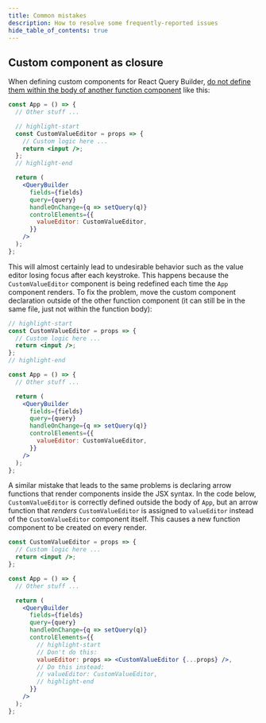 ```yaml
---
title: Common mistakes
description: How to resolve some frequently-reported issues
hide_table_of_contents: true
---
```


## Custom component as closure

When defining custom components for React Query Builder, [do not define them within the body of another function component](https://react.dev/learn/your-first-component#nesting-and-organizing-components) like this:

```jsx title="App.jsx"
const App = () => {
  // Other stuff ...

  // highlight-start
  const CustomValueEditor = props => {
    // Custom logic here ...
    return <input />;
  };
  // highlight-end

  return (
    <QueryBuilder
      fields={fields}
      query={query}
      handleOnChange={q => setQuery(q)}
      controlElements={{
        valueEditor: CustomValueEditor,
      }}
    />
  );
};
```

This will almost certainly lead to undesirable behavior such as the value editor losing focus after each keystroke. This happens because the `CustomValueEditor` component is being redefined each time the `App` component renders. To fix the problem, move the custom component declaration outside of the other function component (it can still be in the same file, just not within the function body):

```jsx title="App.jsx"
// highlight-start
const CustomValueEditor = props => {
  // Custom logic here ...
  return <input />;
};
// highlight-end

const App = () => {
  // Other stuff ...

  return (
    <QueryBuilder
      fields={fields}
      query={query}
      handleOnChange={q => setQuery(q)}
      controlElements={{
        valueEditor: CustomValueEditor,
      }}
    />
  );
};
```

A similar mistake that leads to the same problems is declaring arrow functions that render components inside the JSX syntax. In the code below, `CustomValueEditor` is correctly defined outside the body of `App`, but an arrow function that _renders_ `CustomValueEditor` is assigned to `valueEditor` instead of the `CustomValueEditor` component itself. This causes a new function component to be created on every render.

```jsx title="App.jsx"
const CustomValueEditor = props => {
  // Custom logic here ...
  return <input />;
};

const App = () => {
  // Other stuff ...

  return (
    <QueryBuilder
      fields={fields}
      query={query}
      handleOnChange={q => setQuery(q)}
      controlElements={{
        // highlight-start
        // Don't do this:
        valueEditor: props => <CustomValueEditor {...props} />,
        // Do this instead:
        // valueEditor: CustomValueEditor,
        // highlight-end
      }}
    />
  );
};
```
